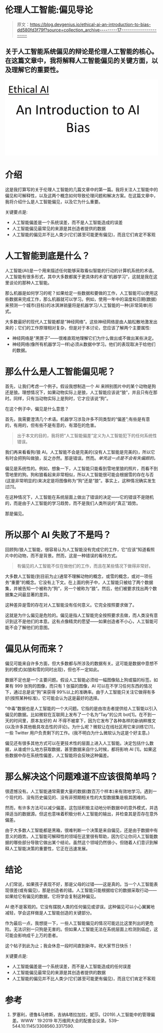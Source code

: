 # 伦理人工智能:偏见导论

> 原文：<https://blog.devgenius.io/ethical-ai-an-introduction-to-bias-dd580fd3f79f?source=collection_archive---------17----------------------->

## 关于人工智能系统偏见的辩论是伦理人工智能的核心。在这篇文章中，我将解释人工智能偏见的关键方面，以及理解它的重要性。

![](img/c338121b17c3e934dce9f527c6fa0ab8.png)

# 介绍

这是我打算写的关于伦理人工智能的几篇文章中的第一篇。我将关注人工智能中的偏见和可解释性，以及这两个概念如何导致伦理问题和解决方案。在这篇文章中，我将介绍什么是人工智能偏见，以及它为什么重要。

关键要点是:

*   人工智能偏差是一个系统误差，而不是人工智能造成的误差
*   人工智能偏见最常见的来源是其创造者提供的数据
*   人工智能的偏见并不比人类少(它们甚至可能更有偏见)，而且它们肯定不客观

# 人工智能到底是什么？

人工智能(AI)是一个用来描述任何能够采取看似智能的行动的计算机系统的术语。人工智能有很多形式，其中大多数都属于更具体的术语“机器学习”，这就是我在这里谈论的那种人工智能。

那么机器是如何学习的呢？如果给定一些数据和要做的工作，人工智能可以使用这些数据来完成工作，那么机器就可以学习。例如，使用一年中的温度和日期(数据)来预测一个城市(目标)的冰淇淋销量将是机器学习/人工智能的一种(非常简单)形式。

大多数最好的现代人工智能都是“神经网络”。这些神经网络是由人脑松散地激发出来的；它们的工作原理相对复杂，但是对于本讨论，您应该了解两个主要属性:

*   神经网络是“黑匣子”——很难直观地理解它们为什么做出或不做出某些决定。
*   神经网络(像所有机器学习一样)必须从数据中学习。他们的表现取决于给他们的数据。

# 那么什么是人工智能偏见呢？

首先，让我们考虑一个例子。假设我想制造一个 AI 来辨别图片中的某个动物是狗还是狼。理想情况下，如果动物实际上是狼，人工智能应该说“狼”，并且只有在那时。同样，只有当动物实际上是狗时，它才应该说“狗”。

在这个例子中，偏见是什么意思？

首先，我需要澄清几个术语。机器学习涉及许多不同类型的“偏差”;有些是有意的，有用的，但有些不是有意的，有潜在的危害。

> 出于本文的目的，我将把“人工智能偏差”定义为人工智能犯下的任何系统性错误。

我们再来看看狗/狼 AI。人工智能不会是完美的(没有人工智能是完美的)，所以它有时会把狗叫做狼，反之亦然。那是错误。然而。*单凭这一点是不会有失偏颇的。*

偏见是系统性的。例如，想象一下，人工智能只能看到雪地里狼的照片，而看不到雪地里的狗。狗和狼看起来非常相似，所以人工智能很可能会根据雪的存在与否(这是非常明显的)来决定是将图像称为“狗”还是“狼”。事实上，这种情况确实发生过[1]。

在这种情况下，人工智能在系统层面上做出了错误的决定——它的错误不是随机的，而是由于人工智能的学习趋势，而不是我们人类所说的“真正”趋势。

那是偏见。

# 所以那个 AI 失败了不是吗？

回顾狗/狼人工智能，很容易认为人工智能没有完成它的工作，它“应该”知道看照片中的动物，而不是背景。然而，这是一种错误的看待方式。

> 有偏见的人工智能不仅在做他们的工作，而且在某些情况下做得非常好。

大多数人工智能(到目前为止)通常不理解动物的概念，或雪的概念，或对一项任务“重要”的概念。它没有上下文。在上面的例子中，人工智能只被给了两个数据集，并被告知一个被称为“狗”，另一个被称为“狼”。然后，他们被要求找出两个数据集之间最显著的差异。

这种差异是雪的存在对人工智能没有任何意义。它完全按照要求做了。

这就是为什么偏见是危险的。偏见是指人工智能完全按照要求去做，而人类没有意识到这不是他们的本意。这有点像精灵的愿望——如果创造者不小心，人工智能可能不会了解他们的意图。

# 偏见从何而来？

偏见可能来自许多方面，但大多数都与所涉及的数据有关。这可能是数据中意想不到的模式(如狼和雪的同时出现)，但也不一定如此。

数据不足也是一个主要问题。假设人工智能必须给一幅图像贴上狗或猫的标签。如果有 999 张狗的图像，而只有 1 张猫的图像，AI 可以在不学习任何东西的情况下，通过总是说“狗”来获得 99%以上的准确率。由于人工智能只关注它做得有多好(按照某种标准)，它可能会认为这是最好的选择。

“中毒”数据也是人工智能的一个大问题。它指的是由攻击者提供给人工智能以引入偏见的数据。比如微软在互联网上发布了一个名为“Tay”的公共 bot[1]。在不到一天的时间里，原本友好的 AI 不得不被拿下，因为它发布了各种各样的新纳粹推文(以及许多其他极具攻击性的评论)。为什么呢？微软让在线社区用它来训练它[1]，一些 Twitter 用户负责剩下的工作。(我不明白为什么微软认为这是个好主意。)

偏见还有很多其他方式可以在更技术性的层面上进入人工智能。决定包括什么数据，从谁或什么地方获取数据，甚至数据来自什么时候，都将影响 AI [1]。如果这些数据中存在系统性偏差，人工智能将会反映这种偏差。

# 那么解决这个问题难道不应该很简单吗？

很遗憾没有。人工智能通常需要大量的数据(数百万个样本)来有效地学习。遇到一个现代的、没有历史偏见的、没有非预期相关性的大型数据集是极其困难的。

然而，有许多方法可以减少偏差。这包括积极主动地分析数据中的意外模式，并选择适当的数据源。但这也意味着积极分析人工智能的输出，并检查其是否存在意外偏差。

由于大多数人工智能都是黑箱，很难判断一个决策是来自偏见，还是由于数据中有意义的趋势。人工智能可解释性的领域在这里很有帮助，因为它让你问人工智能数据的哪些部分导致它做出某个结论。虽然这个领域仍然很小，但随着人们意识到解释人工智能决策的重要性，它正在迅速发展。

# 结论

人们常说，如果孩子表现不好，那是父母的过错——这是真的。当一个人工智能表现很差(或有偏见)，那是创造者的错。人工智能只能根据给它的数据采取行动——如果给它有偏见的数据，它将学会复制这种偏见。

AI 绝不是客观的。它没有摆脱人类的任何偏见或谬误。这种偏见可以小心翼翼地减轻，学会这样做是人工智能创造的关键部分。

作为最后一点，我想提一下，一些人工智能偏见的情况可能远比这里列出的更危险。无法识别一只狗是无害的。但如果人工智能无法在系统层面上检测到癌症，这可能会影响成千上万的患者。

这个帖子到此为止；我会休息一段时间直到新年。祝大家节日快乐！

关键要点是:

*   人工智能偏差是一个系统误差，而不是人工智能造成的任何误差
*   人工智能偏见最常见的来源是其创造者提供的数据
*   人工智能的偏见并不比人类少(它们甚至可能更有偏见)，而且它们肯定不客观

# 参考

1.  罗塞利，德鲁&马修斯，吉纳&塔拉加拉，妮莎。(2019).人工智能中的管理偏差。WWW ' 19:2019 年万维网大会的配套会议录。539–544.10.1145/3308560.3317590.